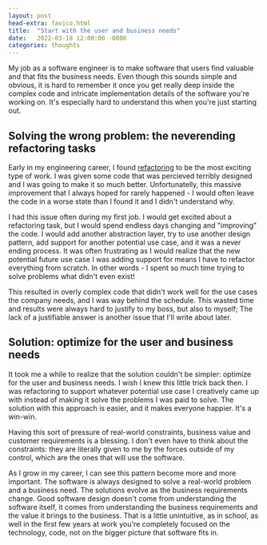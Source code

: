 ```yaml
---
layout: post
head-extra: favico.html
title:  "Start with the user and business needs"
date:   2022-03-18 12:00:00 -0800
categories: thoughts
---
```


My job as a software engineer is to make software that users find valuable and that fits the business needs.
Even though this sounds simple and obvious, it is hard to remember it once you get really deep inside the
complex code and intricate implementation details of the software you're working on.
It's especially hard to understand this when you're just starting out.

## Solving the wrong problem: the neverending refactoring tasks

Early in my engineering career, I found [refactoring](https://martinfowler.com/books/refactoring.html) to be the most exciting type of work.
I was given some code that was percieved terribly designed and I was going to make it so much better.
Unfortunatelly, this massive improvement that I always hoped for rarely happened - I would often leave the code in a worse state than I found it and I didn't understand why.

I had this issue often during my first job. I would get excited about a refactoring task,
but I would spend endless days changing and "improving" the code.
I would add another abstraction layer, try to use another design pattern, add support for
another potential use case, and it was a never ending process.
It was often frustrating as I would realize that the new potential future use case I was
adding support for means I have to refactor everything from scratch.
In other words - I spent so much time trying to solve problems what didn't even exist!

This resulted in overly complex code that didn't work well for the
use cases the company needs, and I was way behind the schedule.
This wasted time and results were always hard to justify to my boss, but also to myself;
The lack of a justifiable answer is another issue that I'll write about later.

## Solution: optimize for the user and business needs

It took me a while to realize that the solution couldn't be simpler: optimize for the user and business needs.
I wish I knew this little trick back then.
I was refactoring to support whatever potential use case I creatively came up with
instead of making it solve the problems I was paid to solve.
The solution with this approach is easier, and it makes everyone happier.
It's a win-win.

Having this sort of pressure of real-world constraints, business value and customer requirements is a blessing.
I don't even have to think about the constraints: they are literally given to me by the forces outside of my control,
which are the ones that will use the software.

As I grow in my career, I can see this pattern become more and more important.
The software is always designed to solve a real-world problem and a business need.
The solutions evolve as the business requirements change.
Good software design doesn't come from understanding the software itself, it comes from understanding the business requirements and the value it
brings to the business.
That is a little unintuitive, as in school, as well in the first few years at work you're completely
focused on the technology, code, not on the bigger picture that software fits in.


<!--
## More examples

Recently I had an argument with a teammate over a release cadence of our software.
We both worked on it in the past, before moving to other projects, so we're not maintaining it any more. the moment the project isn't dead but it isn't actively supported either.
People use it, but not enough people to justify additional investments.

I claimed we should release when needed and he claimed a more frequent release is better and should be required.

To me this is a no brainer: there is value in making it last as long as possible in the current form,
and requiring any additional effort is just a burden and can lead to premature death of the project.

For him the argument is that a frequent release is better.
-->